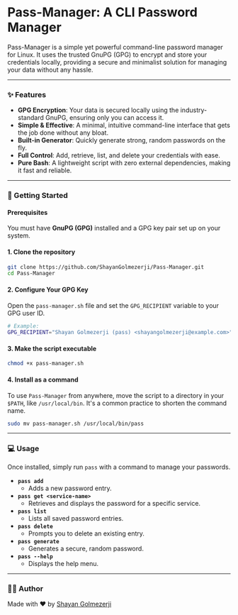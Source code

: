 # Pass-Manager: A CLI Password Manager

Pass-Manager is a simple yet powerful command-line password manager for Linux. It uses the trusted GnuPG (GPG) to encrypt and store your credentials locally, providing a secure and minimalist solution for managing your data without any hassle.

-----

### ✨ Features

  * **GPG Encryption**: Your data is secured locally using the industry-standard GnuPG, ensuring only you can access it.
  * **Simple & Effective**: A minimal, intuitive command-line interface that gets the job done without any bloat.
  * **Built-in Generator**: Quickly generate strong, random passwords on the fly.
  * **Full Control**: Add, retrieve, list, and delete your credentials with ease.
  * **Pure Bash**: A lightweight script with zero external dependencies, making it fast and reliable.

-----

### 🚀 Getting Started

#### Prerequisites

You must have **GnuPG (GPG)** installed and a GPG key pair set up on your system.

#### 1\. Clone the repository

```bash
git clone https://github.com/ShayanGolmezerji/Pass-Manager.git
cd Pass-Manager
```

#### 2\. Configure Your GPG Key

Open the `pass-manager.sh` file and set the `GPG_RECIPIENT` variable to your GPG user ID.

```bash
# Example:
GPG_RECIPIENT="Shayan Golmezerji (pass) <shayangolmezerji@example.com>"
```

#### 3\. Make the script executable

```bash
chmod +x pass-manager.sh
```

#### 4\. Install as a command

To use `Pass-Manager` from anywhere, move the script to a directory in your `$PATH`, like `/usr/local/bin`. It's a common practice to shorten the command name.

```bash
sudo mv pass-manager.sh /usr/local/bin/pass
```

-----

### 💻 Usage

Once installed, simply run `pass` with a command to manage your passwords.

  * **`pass add`**
      * Adds a new password entry.
  * **`pass get <service-name>`**
      * Retrieves and displays the password for a specific service.
  * **`pass list`**
      * Lists all saved password entries.
  * **`pass delete`**
      * Prompts you to delete an existing entry.
  * **`pass generate`**
      * Generates a secure, random password.
  * **`pass --help`**
      * Displays the help menu.

-----

### 👨‍💻 Author

Made with ❤️ by [Shayan Golmezerji](github.com/shayangolmezerji)
